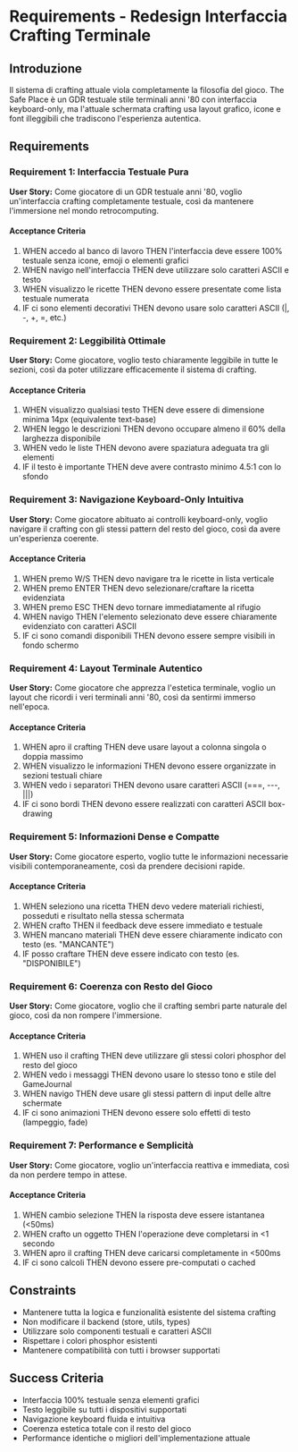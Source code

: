 # Requirements - Redesign Interfaccia Crafting Terminale

## Introduzione

Il sistema di crafting attuale viola completamente la filosofia del gioco. The Safe Place è un GDR testuale stile terminali anni '80 con interfaccia keyboard-only, ma l'attuale schermata crafting usa layout grafico, icone e font illeggibili che tradiscono l'esperienza autentica.

## Requirements

### Requirement 1: Interfaccia Testuale Pura

**User Story:** Come giocatore di un GDR testuale anni '80, voglio un'interfaccia crafting completamente testuale, così da mantenere l'immersione nel mondo retrocomputing.

#### Acceptance Criteria

1. WHEN accedo al banco di lavoro THEN l'interfaccia deve essere 100% testuale senza icone, emoji o elementi grafici
2. WHEN navigo nell'interfaccia THEN deve utilizzare solo caratteri ASCII e testo
3. WHEN visualizzo le ricette THEN devono essere presentate come lista testuale numerata
4. IF ci sono elementi decorativi THEN devono usare solo caratteri ASCII (|, -, +, =, etc.)

### Requirement 2: Leggibilità Ottimale

**User Story:** Come giocatore, voglio testo chiaramente leggibile in tutte le sezioni, così da poter utilizzare efficacemente il sistema di crafting.

#### Acceptance Criteria

1. WHEN visualizzo qualsiasi testo THEN deve essere di dimensione minima 14px (equivalente text-base)
2. WHEN leggo le descrizioni THEN devono occupare almeno il 60% della larghezza disponibile
3. WHEN vedo le liste THEN devono avere spaziatura adeguata tra gli elementi
4. IF il testo è importante THEN deve avere contrasto minimo 4.5:1 con lo sfondo

### Requirement 3: Navigazione Keyboard-Only Intuitiva

**User Story:** Come giocatore abituato ai controlli keyboard-only, voglio navigare il crafting con gli stessi pattern del resto del gioco, così da avere un'esperienza coerente.

#### Acceptance Criteria

1. WHEN premo W/S THEN devo navigare tra le ricette in lista verticale
2. WHEN premo ENTER THEN devo selezionare/craftare la ricetta evidenziata
3. WHEN premo ESC THEN devo tornare immediatamente al rifugio
4. WHEN navigo THEN l'elemento selezionato deve essere chiaramente evidenziato con caratteri ASCII
5. IF ci sono comandi disponibili THEN devono essere sempre visibili in fondo schermo

### Requirement 4: Layout Terminale Autentico

**User Story:** Come giocatore che apprezza l'estetica terminale, voglio un layout che ricordi i veri terminali anni '80, così da sentirmi immerso nell'epoca.

#### Acceptance Criteria

1. WHEN apro il crafting THEN deve usare layout a colonna singola o doppia massimo
2. WHEN visualizzo le informazioni THEN devono essere organizzate in sezioni testuali chiare
3. WHEN vedo i separatori THEN devono usare caratteri ASCII (===, ---, |||)
4. IF ci sono bordi THEN devono essere realizzati con caratteri ASCII box-drawing

### Requirement 5: Informazioni Dense e Compatte

**User Story:** Come giocatore esperto, voglio tutte le informazioni necessarie visibili contemporaneamente, così da prendere decisioni rapide.

#### Acceptance Criteria

1. WHEN seleziono una ricetta THEN devo vedere materiali richiesti, posseduti e risultato nella stessa schermata
2. WHEN crafto THEN il feedback deve essere immediato e testuale
3. WHEN mancano materiali THEN deve essere chiaramente indicato con testo (es. "MANCANTE")
4. IF posso craftare THEN deve essere indicato con testo (es. "DISPONIBILE")

### Requirement 6: Coerenza con Resto del Gioco

**User Story:** Come giocatore, voglio che il crafting sembri parte naturale del gioco, così da non rompere l'immersione.

#### Acceptance Criteria

1. WHEN uso il crafting THEN deve utilizzare gli stessi colori phosphor del resto del gioco
2. WHEN vedo i messaggi THEN devono usare lo stesso tono e stile del GameJournal
3. WHEN navigo THEN deve usare gli stessi pattern di input delle altre schermate
4. IF ci sono animazioni THEN devono essere solo effetti di testo (lampeggio, fade)

### Requirement 7: Performance e Semplicità

**User Story:** Come giocatore, voglio un'interfaccia reattiva e immediata, così da non perdere tempo in attese.

#### Acceptance Criteria

1. WHEN cambio selezione THEN la risposta deve essere istantanea (<50ms)
2. WHEN crafto un oggetto THEN l'operazione deve completarsi in <1 secondo
3. WHEN apro il crafting THEN deve caricarsi completamente in <500ms
4. IF ci sono calcoli THEN devono essere pre-computati o cached

## Constraints

- Mantenere tutta la logica e funzionalità esistente del sistema crafting
- Non modificare il backend (store, utils, types)
- Utilizzare solo componenti testuali e caratteri ASCII
- Rispettare i colori phosphor esistenti
- Mantenere compatibilità con tutti i browser supportati

## Success Criteria

- Interfaccia 100% testuale senza elementi grafici
- Testo leggibile su tutti i dispositivi supportati
- Navigazione keyboard fluida e intuitiva
- Coerenza estetica totale con il resto del gioco
- Performance identiche o migliori dell'implementazione attuale